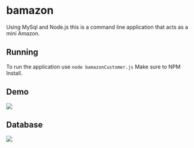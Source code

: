 # bamazon

Using MySql and Node.js this is a command line application that acts as a mini Amazon.

## Running

To run the application use `node bamazonCustomer.js`
Make sure to NPM Install.

## Demo

<img src="https://github.com/robaboyd/bamazon/blob/master/MySQLWorkbench_2018-11-10_12-46-54.png" >

## Database 

<img src="https://github.com/robaboyd/bamazon/blob/master/MySQLWorkbench_2018-11-10_12-46-54.png" >